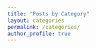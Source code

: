 ```yaml
---
title: "Posts by Category"
layout: categories
permalink: /categories/
author_profile: true
---
```


<!-- <!DOCTYPE html>
<html lang="en-us">

  {% include head.html %}

  <body>

    {% include sidebar.html %}

    <ul class="posts-list">
  
        {% assign category = page.category | default: page.title %}
        {% for post in site.categories[category] %}
          <li>
            <h3>
              <a href="{{ post.url }}">
                {{ post.title }}
              </a>
              <small>{{ post.date | date:"%Y. %m. %d. %R" }}</small>
            </h3>
          </li>
        {% endfor %}
        
      </ul>

  </body>
</html> -->